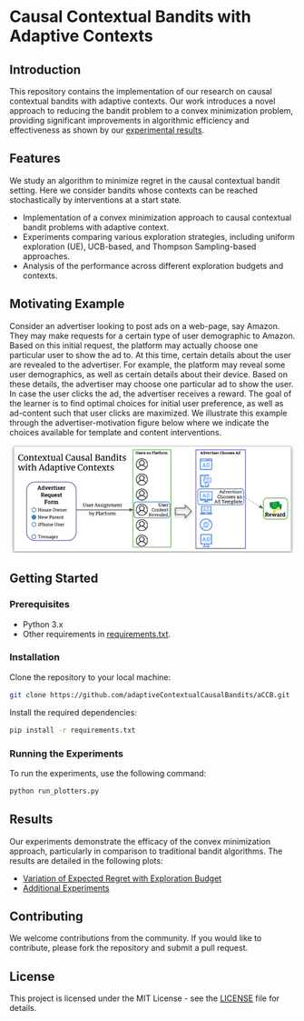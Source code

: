 # Causal Contextual Bandits with Adaptive Contexts

## Introduction

This repository contains the implementation of our research on causal contextual bandits with adaptive contexts. Our
work introduces a novel approach to reducing the bandit problem to a convex minimization problem, providing significant
improvements in algorithmic efficiency and effectiveness as shown
by our [experimental results](https://github.com/adaptiveContextualCausalBandits/aCCB/tree/main/outputs/plots).

## Features

We study an algorithm to minimize regret in the causal contextual bandit setting. Here we consider bandits whose
contexts can be reached stochastically by interventions at a start state.

- Implementation of a convex minimization approach to causal contextual bandit problems with adaptive context.
- Experiments comparing various exploration strategies, including uniform exploration (UE), UCB-based, and Thompson
  Sampling-based approaches.
- Analysis of the performance across different exploration budgets and contexts.

## Motivating Example

Consider an advertiser looking to post ads on a web-page, say Amazon. They may make requests for a certain type of user
demographic to Amazon. Based on this initial request, the platform may actually choose one particular user to show the
ad to. At this time, certain details about the user are revealed to the advertiser. For example, the platform may reveal
some user demographics, as well as certain details about their device. Based on these details, the advertiser may
choose one particular ad to show the user. In case the user clicks the ad, the advertiser receives a reward. The goal of
the learner is to find optimal choices for initial user preference, as well as ad-content such that user clicks are
maximized. We illustrate this example through the advertiser-motivation figure below where we indicate the choices
available for template and content interventions.

![Advertiser Motivation Figure below](images/adCCB.svg "Motivation for Adaptive Causal Contextual Bandits through an advertising example.")

## Getting Started

### Prerequisites

- Python 3.x
- Other requirements
  in [requirements.txt](https://github.com/adaptiveContextualCausalBandits/aCCB/blob/main/requirements.txt).

### Installation

Clone the repository to your local machine:

```bash
git clone https://github.com/adaptiveContextualCausalBandits/aCCB.git
```

Install the required dependencies:

```bash
pip install -r requirements.txt
```

### Running the Experiments

To run the experiments, use the following command:

```bash
python run_plotters.py
```

## Results

Our experiments demonstrate the efficacy of the convex minimization approach, particularly in comparison to traditional
bandit algorithms. The results are detailed in the following plots:

- [Variation of Expected Regret with Exploration Budget](https://drive.google.com/file/d/1qWSt7Kv-sEi85dD4sjflLnQqRC7V_TCN/view?usp=sharing)
- [Additional Experiments](https://drive.google.com/drive/folders/1VMkeenDM797NtsR25_Fnsc3t3yZkuqy1?usp=sharing)

## Contributing

We welcome contributions from the community. If you would like to contribute, please fork the repository and submit a
pull request.


## License

This project is licensed under the MIT License - see
the [LICENSE](https://github.com/adaptiveContextualCausalBandits/aCCB/blob/main/LICENSE) file for details.

